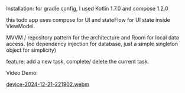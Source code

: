 Installation: for gradle config, I used Kotlin 1.7.0 and compose 1.2.0

this todo app uses compose for UI and stateFlow for UI state inside ViewModel.

MVVM  / repository pattern for the architecture and Room for local data access. (no dependency injection for database, just a simple singleton object for simplicity)

feature: add a new task, complete/ delete the current task.

Video Demo:


[device-2024-12-21-221902.webm](https://github.com/user-attachments/assets/e9ae1cae-6e31-4746-9f74-09e302e37202)
